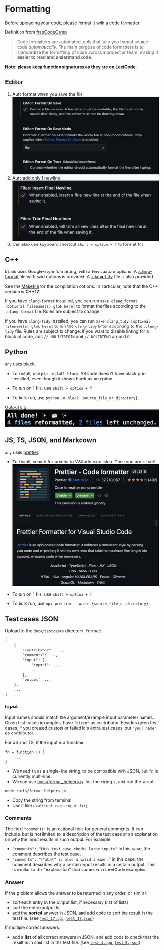 # Formatting

Before uploading your code, please format it with a code formatter.

Definition from [freeCodeCamp](https://www.freecodecamp.org/news/using-prettier-and-jslint/)

> Code formatters are automated tools that help you format source code _automatically_. The main purpose of code formatters is to standardize the formatting of code across a project or team, making it **easier to read and understand code**.

**Note: please keep function signatures as they are on LeetCode**.

## Editor

1. Auto format when you save the file
   ![](figs/format_editor.png)
2. Auto add only 1 newline
   ![](figs/format_newline.png)
3. Can also use keyboard shortcut `shift + option + f` to format file

## C++

`blank` uses Google-style formatting, with a few custom options. A [.clang-format](../cpp/.clang-format) file with said options is provided. A [.clang-tidy](../cpp/.clang-tidy) file is also provided.

See the [Makefile](../cpp/Makefile) for the compilation options. In particular, note that the C++ version is **C++17**.

If you have `clang-format` installed, you can run `make clang_format [optional filename(s) glob here]` to format the files according to the `.clang-format` file. Rules are subject to change.

If you have `clang-tidy` installed, you can run `make clang_tidy [optional filename(s) glob here]` to run the `clang-tidy` linter according to the `.clang-tidy` file. Rules are subject to change. If you want to disable linting for a block of code, add `// NOLINTBEGIN` and `// NOLINTEND` around it.

## Python

`any` uses [black](https://github.com/psf/black).

-   To install, use `pip install black`. VSCode doesn't have black pre-installed, even though it shows black as an option.

-   To run on 1 file, use `shift + option + f`

-   To bulk run, use `python -m black {source_file_or_directory}`.

Output e.g.
![](figs/format_black.png)

## JS, TS, JSON, and Markdown

`any` uses [prettier](https://prettier.io/).

-   To install, search for prettier in VSCode extension. Then you are all set!
    ![](figs/format_prettier.png)

-   To run on 1 file, use `shift + option + f`

-   To bulk run, use `npx prettier --write {source_file_or_directory}`.

## Test cases JSON

Upload to the `data/testcases` directory. Format:

```
[
    {
        "contributor": ...,
        "comments": ...,
        "input": {
            "input1": ...,
            ...
        },
        "output": ...
    },
    ...
]
```

### Input

Input names should match the argument/example input parameter names. Given test cases (examples) have `"given"` as contributor. Besides given test cases, if you created custom or failed lc's extra test cases, put `"your name"` as contributor.

For JS and TS, if the input is a function

```
fn = function () {
    ...
}
```

-   We need `fn` as a single-line string, to be compatible with JSON, but `fn` is currently multi-line.
-   We can use [tools/format_helpers.js](tools/format_helpers.js). Init the string `s`, and run the script.

```shell
node tools/format_helpers.js
```

-   Copy the string from terminal.
-   Use it like `eval(test_case.input.fn);`

### Comments

The field `"comments"` is an optional field for general comments. It can
include, but is not limited to, a description of the test case or an
explanation on why the input results in such output. For example,

-   `"comments": "this test case checks large inputs"` In this case, the comment describes the test case.
-   `"comments": "\"aba\" is also a valid answer."` in this case, the comment describes why a certain input results in a certain output. This is similar
    to the "explanation" that comes with LeetCode examples.

### Answer

If the problem allows the answer to be returned in any order, or similar:

-   sort each entry in the output list, if necessary (list of lists)
-   sort the entire output list
-   add the **sorted** answer in JSON, and add code to sort the result in the test file. (see [`test_17.cpp`](../cpp/test/test_17.cpp), [`test_17.json`](../data/testcases/test_17.json))

If multiple correct answers:

-   add a **list** of all correct answers in JSON, and add code to check that the result is in said list in the test file. (see [`test_5.cpp`](../cpp/test/test_5.cpp), [`test_5.json`](../data/testcases/test_5.json))
